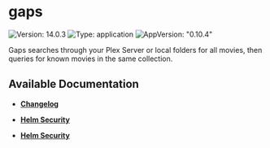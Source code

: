 # gaps

![Version: 14.0.3](https://img.shields.io/badge/Version-14.0.3-informational?style=flat-square) ![Type: application](https://img.shields.io/badge/Type-application-informational?style=flat-square) ![AppVersion: "0.10.4"](https://img.shields.io/badge/AppVersion-"0.10.4"-informational?style=flat-square)

Gaps searches through your Plex Server or local folders for all movies, then queries for known movies in the same collection.

## Available Documentation

- [**Changelog**](CHANGELOG)

- [**Helm Security**](container-security)

- [**Helm Security**](helm-security)

